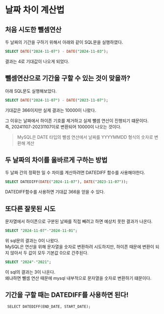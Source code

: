 # 날짜 차이 계산법

## 처음 시도한 뺄셈연산

두 날짜의 기간을 구하기 위해서 아래와 같이 SQL문을 실행하였다. 
```sql
SELECT DATE("2024-11-07") - DATE("2024-11-03");
```
결과는 4로 기대값이 나오게 되었다.

## 뺄셈연산으로 기간을 구할 수 있는 것이 맞을까?

아래 SQL문도 실행해보았다.
```sql
SELECT DATE("2024-11-07") - DATE("2023-11-07");
```
기대값은 366이지만 실제 결과는 10000이 나왔다.

그 이유는 날짜에서 하이픈 기호를 제거하고 실제 뺄셈 연산이 진행되기 떄문이다.  
즉, 20241107-20231107이로 변환되어 10000이 나오는 것이다.
> MySQL은 DATE 타입의 뺄셈 연산에서 날짜를 YYYYMMDD 형식의 숫자로 변환해 계산

## 두 날짜의 차이를 올바르게 구하는 방법
두 날짜 간의 정확한 일 수 차이를 계산하려면 DATEDIFF 함수를 사용해야한다.
```sql
SELECT DATEDIFF(DATE("2024-11-07"), DATE("2023-11-07"));
```

DATEDIFF함수를 사용하면 기대값 366을 얻을 수 있다.


## 또다른 잘못된 시도
문자열에서 하이픈으로 구분된 날짜를 직접 빼려고 하면 예상치 못한 결과가 나온다.
```sql
SELECT "2024-11-07"-"2024-11-01";
```
위 sql문의 결과는 0이 나왔다.  
MySQL은 연산을 위해 문자열을 숫자로 변환하려 시도하지만, 하이픈 때문에 변환이 되지 않아서 두 값이 모두 기본값 0으로 간주된다.

```sql
SELECT "2024"-"2021";
```
이 sql의 결과는 3이 나온다.  
왜냐하면 뺄셈 연산 때문에 mysql 내부적으로 문자열을 숫자로 변환하기 떄문이다.


## 기간을 구할 때는 DATEDIFF를 사용하면 된다!
``` mysql
 SELECT DATEDIFF(END_DATE, START_DATE);
```

